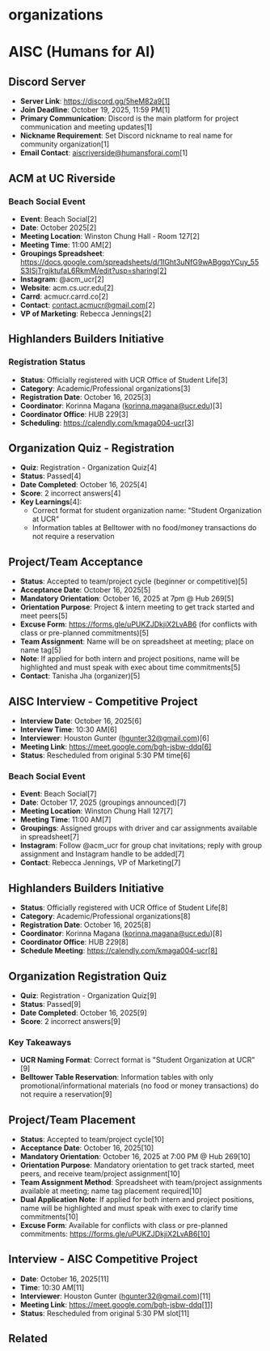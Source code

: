 # organizations

# AISC (Humans for AI)

## Discord Server
- **Server Link**: https://discord.gg/5heM82a9[1]
- **Join Deadline**: October 19, 2025, 11:59 PM[1]
- **Primary Communication**: Discord is the main platform for project communication and meeting updates[1]
- **Nickname Requirement**: Set Discord nickname to real name for community organization[1]
- **Email Contact**: aiscriverside@humansforai.com[1]



## ACM at UC Riverside

### Beach Social Event
- **Event**: Beach Social[2]
- **Date**: October 2025[2]
- **Meeting Location**: Winston Chung Hall - Room 127[2]
- **Meeting Time**: 11:00 AM[2]
- **Groupings Spreadsheet**: https://docs.google.com/spreadsheets/d/1IGht3uNfG9wABggqYCuy_55S3ISjTrgjktufaL6RkmM/edit?usp=sharing[2]
- **Instagram**: @acm_ucr[2]
- **Website**: acm.cs.ucr.edu[2]
- **Carrd**: acmucr.carrd.co[2]
- **Contact**: contact.acmucr@gmail.com[2]
- **VP of Marketing**: Rebecca Jennings[2]


## Highlanders Builders Initiative

### Registration Status
- **Status**: Officially registered with UCR Office of Student Life[3]
- **Category**: Academic/Professional organizations[3]
- **Registration Date**: October 16, 2025[3]
- **Coordinator**: Korinna Magana (korinna.magana@ucr.edu)[3]
- **Coordinator Office**: HUB 229[3]
- **Scheduling**: https://calendly.com/kmaga004-ucr[3]


## Organization Quiz - Registration
- **Quiz**: Registration - Organization Quiz[4]
- **Status**: Passed[4]
- **Date Completed**: October 16, 2025[4]
- **Score**: 2 incorrect answers[4]
- **Key Learnings**[4]:
  - Correct format for student organization name: "Student Organization at UCR"
  - Information tables at Belltower with no food/money transactions do not require a reservation


## Project/Team Acceptance
- **Status**: Accepted to team/project cycle (beginner or competitive)[5]
- **Acceptance Date**: October 16, 2025[5]
- **Mandatory Orientation**: October 16, 2025 at 7pm @ Hub 269[5]
- **Orientation Purpose**: Project & intern meeting to get track started and meet peers[5]
- **Excuse Form**: https://forms.gle/uPUKZJDkjiX2LvAB6 (for conflicts with class or pre-planned commitments)[5]
- **Team Assignment**: Name will be on spreadsheet at meeting; place on name tag[5]
- **Note**: If applied for both intern and project positions, name will be highlighted and must speak with exec about time commitments[5]
- **Contact**: Tanisha Jha (organizer)[5]


## AISC Interview - Competitive Project
- **Interview Date**: October 16, 2025[6]
- **Interview Time**: 10:30 AM[6]
- **Interviewer**: Houston Gunter (hgunter32@gmail.com)[6]
- **Meeting Link**: https://meet.google.com/bgh-jsbw-ddq[6]
- **Status**: Rescheduled from original 5:30 PM time[6]


### Beach Social Event
- **Event**: Beach Social[7]
- **Date**: October 17, 2025 (groupings announced)[7]
- **Meeting Location**: Winston Chung Hall 127[7]
- **Meeting Time**: 11:00 AM[7]
- **Groupings**: Assigned groups with driver and car assignments available in spreadsheet[7]
- **Instagram**: Follow @acm_ucr for group chat invitations; reply with group assignment and Instagram handle to be added[7]
- **Contact**: Rebecca Jennings, VP of Marketing[7]


## Highlanders Builders Initiative

- **Status**: Officially registered with UCR Office of Student Life[8]
- **Category**: Academic/Professional organizations[8]
- **Registration Date**: October 16, 2025[8]
- **Coordinator**: Korinna Magana (korinna.magana@ucr.edu)[8]
- **Coordinator Office**: HUB 229[8]
- **Schedule Meeting**: https://calendly.com/kmaga004-ucr[8]


## Organization Registration Quiz
- **Quiz**: Registration - Organization Quiz[9]
- **Status**: Passed[9]
- **Date Completed**: October 16, 2025[9]
- **Score**: 2 incorrect answers[9]

### Key Takeaways
- **UCR Naming Format**: Correct format is "Student Organization at UCR"[9]
- **Belltower Table Reservation**: Information tables with only promotional/informational materials (no food or money transactions) do not require a reservation[9]



## Project/Team Placement
- **Status**: Accepted to team/project cycle[10]
- **Acceptance Date**: October 16, 2025[10]
- **Mandatory Orientation**: October 16, 2025 at 7:00 PM @ Hub 269[10]
- **Orientation Purpose**: Mandatory orientation to get track started, meet peers, and receive team/project assignment[10]
- **Team Assignment Method**: Spreadsheet with team/project assignments available at meeting; name tag placement required[10]
- **Dual Application Note**: If applied for both intern and project positions, name will be highlighted and must speak with exec to clarify time commitments[10]
- **Excuse Form**: Available for conflicts with class or pre-planned commitments: https://forms.gle/uPUKZJDkjiX2LvAB6[10]



## Interview - AISC Competitive Project
- **Date**: October 16, 2025[11]
- **Time**: 10:30 AM[11]
- **Interviewer**: Houston Gunter (hgunter32@gmail.com)[11]
- **Meeting Link**: https://meet.google.com/bgh-jsbw-ddq[11]
- **Status**: Rescheduled from original 5:30 PM slot[11]

## Related

